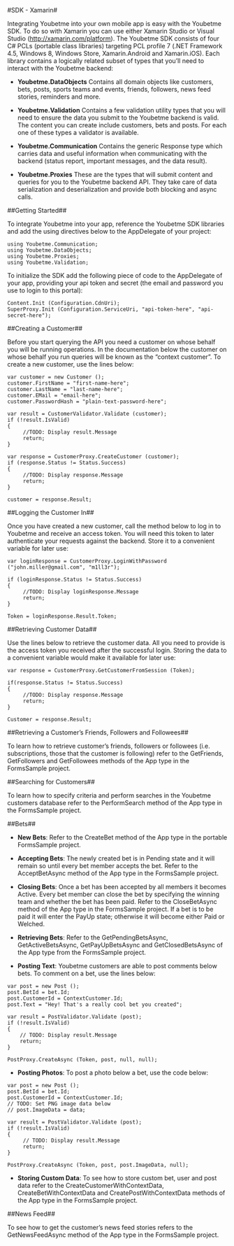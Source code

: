 #SDK - Xamarin#

Integrating Youbetme into your own mobile app is easy with the Youbetme SDK. To do so with Xamarin you can use either Xamarin Studio or Visual Studio (http://xamarin.com/platform). The Youbetme SDK consists of four C# PCLs (portable class libraries) targeting PCL profile 7 (.NET Framework 4.5, Windows 8, Windows Store, Xamarin.Android and Xamarin.iOS). Each library contains a logically related subset of types that you’ll need to interact with the Youbetme backend:

- **Youbetme.DataObjects**
Contains all domain objects like customers, bets, posts, sports teams and events, friends, followers, news feed stories, reminders and more. 

- **Youbetme.Validation**
Contains a few validation utility types that you will need to ensure the data you submit to the Youbetme backend is valid. The content you can create include customers, bets and posts. For each one of these types a validator is available.

- **Youbetme.Communication** 
Contains the generic Response<T> type which carries data and useful information when communicating with the backend (status report, important messages, and the data result). 

- **Youbetme.Proxies**
These are the types that will submit content and queries for you to the Youbetme backend API. They take care of data serialization and deserialization and provide both blocking and async calls.

##Getting Started##

To integrate Youbetme into your app, reference the Youbetme SDK libraries and add the using directives below to the AppDelegate of your project:

```
using Youbetme.Communication;
using Youbetme.DataObjects;
using Youbetme.Proxies;
using Youbetme.Validation;
```

To initialize the SDK add the following piece of code to the AppDelegate of your app, providing your api token and secret (the email and password you use to login to this portal):

```
Content.Init (Configuration.CdnUri);
SuperProxy.Init (Configuration.ServiceUri, "api-token-here", "api-secret-here");
```

##Creating a Customer##

Before you start querying the API you need a customer on whose behalf you will be running operations. In the documentation below the customer on whose behalf you run queries will be known as the “context customer”. To create a new customer, use the lines below:

```
var customer = new Customer ();
customer.FirstName = "first-name-here";
customer.LastName = "last-name-here";
customer.EMail = "email-here";
customer.PasswordHash = "plain-text-password-here";

var result = CustomerValidator.Validate (customer);
if (!result.IsValid)
{
     //TODO: Display result.Message
     return;
}

var response = CustomerProxy.CreateCustomer (customer);
if (response.Status != Status.Success)
{
     //TODO: Display response.Message
     return;
}

customer = response.Result;
```

##Logging the Customer In##

Once you have created a new customer, call the method below to log in to Youbetme and receive an access token. You will need this token to later authenticate your requests against the backend. Store it to a convenient variable for later use:

```
var loginResponse = CustomerProxy.LoginWithPassword ("john.miller@gmail.com", "m1ll3r");

if (loginResponse.Status != Status.Success)
{
     //TODO: Display loginResponse.Message
     return;
}

Token = loginResponse.Result.Token;

```

##Retrieving Customer Data##

Use the lines below to retrieve the customer data. All you need to provide is the access token you received after the successful login. Storing the data to a convenient variable would make it available for later use:

```
var response = CustomerProxy.GetCustomerFromSession (Token);

if(response.Status != Status.Success)
{
     //TODO: Display response.Message
     return;
}

Customer = response.Result;
```

##Retrieving a Customer’s Friends, Followers and Followees##

To learn how to retrieve customer’s friends, followers or followees (i.e. subscriptions, those that the customer is following) refer to the GetFriends, GetFollowers and GetFollowees methods of the App type in the FormsSample project. 


##Searching for Customers##

To learn how to specify criteria and perform searches in the Youbetme customers database refer to the PerformSearch method of the App type in the FormsSample project.


##Bets##

- **New Bets**: Refer to the CreateBet method of the App type in the portable FormsSample project.

- **Accepting Bets**: The newly created bet is in Pending state and it will remain so until every bet member accepts the bet. Refer to the AcceptBetAsync method of the App type in the FormsSample project.

- **Closing Bets**: Once a bet has been accepted by all members it becomes Active. Every bet member can close the bet by specifying the winning team and whether the bet has been paid. Refer to the CloseBetAsync method of the App type in the FormsSample project. If a bet is to be paid it will enter the PayUp state; otherwise it will become either Paid or Welched. 

- **Retrieving Bets**: Refer to the GetPendingBetsAsync, GetActiveBetsAsync, GetPayUpBetsAsync and GetClosedBetsAsync of the App type from the FormsSample project. 

- **Posting Text**: Youbetme customers are able to post comments below bets. To comment on a bet, use the lines below:

```
var post = new Post ();
post.BetId = bet.Id;
post.CustomerId = ContextCustomer.Id;
post.Text = "Hey! That's a really cool bet you created";

var result = PostValidator.Validate (post);
if (!result.IsValid) 
{
	// TODO: Display result.Message
	return;
} 

PostProxy.CreateAsync (Token, post, null, null);
```

- **Posting Photos**: To post a photo below a bet, use the code below:

```
var post = new Post ();
post.BetId = bet.Id;
post.CustomerId = ContextCustomer.Id;
// TODO: Set PNG image data below
// post.ImageData = data;

var result = PostValidator.Validate (post);
if (!result.IsValid)
{
     // TODO: Display result.Message
     return;
}

PostProxy.CreateAsync (Token, post, post.ImageData, null);
```

- **Storing Custom Data**: To see how to store custom bet, user and post data refer to the CreateCustomerWithContextData, CreateBetWithContextData and CreatePostWithContextData methods of the App type in the FormsSample project. 

##News Feed##

To see how to get the customer’s news feed stories refers to the GetNewsFeedAsync method of the App type in the FormsSample project.

